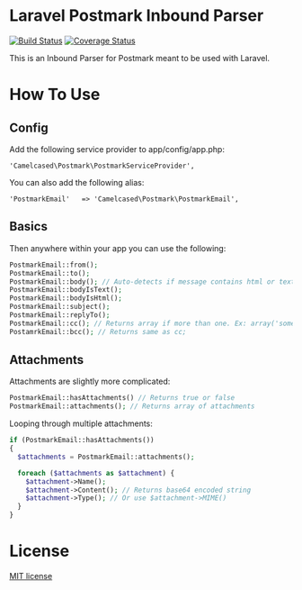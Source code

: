 Laravel Postmark Inbound Parser
=============
[![Build Status](https://travis-ci.org/camelCaseD/postmark-inbound-laravel.png)](https://travis-ci.org/camelCaseD/postmark-inbound-laravel) [![Coverage Status](https://coveralls.io/repos/camelCaseD/postmark-inbound-laravel/badge.png?branch=master)](https://coveralls.io/r/camelCaseD/postmark-inbound-laravel?branch=master)

This is an Inbound Parser for Postmark meant to be used with Laravel.

How To Use
=============

Config
-------------
Add the following service provider to app/config/app.php:

```
'Camelcased\Postmark\PostmarkServiceProvider',
```

You can also add the following alias:

```
'PostmarkEmail'   => 'Camelcased\Postmark\PostmarkEmail',
```

Basics
-------------
Then anywhere within your app you can use the following:

```php
PostmarkEmail::from();
PostmarkEmail::to();
PostmarkEmail::body(); // Auto-detects if message contains html or text only.
PostmarkEmail::bodyIsText();
PostmarkEmail::bodyIsHtml();
PostmarkEmail::subject();
PostmarkEmail::replyTo();
PostmarkEmail::cc(); // Returns array if more than one. Ex: array('someone@somewhere.com', 'hi@awesome.com'). Returns string if only one.
PostamrkEmail::bcc(); // Returns same as cc;
```

Attachments
-------------
Attachments are slightly more complicated:

```php
PostmarkEmail::hasAttachments() // Returns true or false
PostmarkEmail::attachments(); // Returns array of attachments
```
Looping through multiple attachments:

```php
if (PostmarkEmail::hasAttachments())
{
  $attachments = PostmarkEmail::attachments();

  foreach ($attachments as $attachment) {
    $attachment->Name();
    $attachment->Content(); // Returns base64 encoded string
    $attachment->Type(); // Or use $attachment->MIME()
  }
}
```

License
=============
[MIT license](http://opensource.org/licenses/MIT)    